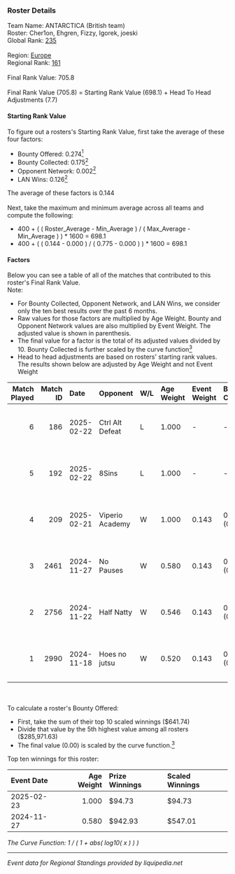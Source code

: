 ### Roster Details<br />
Team Name: ANTARCTICA (British team)<br />
Roster: Cher1on, Ehgren, Fizzy, Igorek, joeski<br />
Global Rank: [235](../../standings_global_2025_02_28.md)<br />
<br />
Region: [Europe]( ../../standings_europe_2025_02_28.md)<br />
Regional Rank: [161]( ../../standings_europe_2025_02_28.md)<br />
<br />
Final Rank Value:  705.8<br />
<br />
Final Rank Value (705.8) = Starting Rank Value (698.1) + Head To Head Adjustments (7.7)<br />

#### Starting Rank Value<br />
To figure out a rosters's Starting Rank Value, first take the average of these four factors:<br />
- Bounty Offered: 0.274[<sup>1</sup>](#table2)
- Bounty Collected: 0.175[<sup>2</sup>](#table1)
- Opponent Network: 0.002[<sup>2</sup>](#table1)
- LAN Wins: 0.126[<sup>2</sup>](#table1)

The average of these factors is 0.144<br />
<br />
Next, take the maximum and minimum average across all teams and compute the following:<br />
- 400 + ( ( Roster_Average - Min_Average ) / ( Max_Average - Min_Average ) ) * 1600 = 698.1
- 400 + ( ( 0.144 - 0.000 ) / ( 0.775 - 0.000 ) ) * 1600 = 698.1


#### Factors<br />
Below you can see a table of all of the matches that contributed to this roster's Final Rank Value.<br />
Note:<br />

- For Bounty Collected, Opponent Network, and LAN Wins, we consider only the ten best results over the past 6 months.
- Raw values for those factors are multiplied by Age Weight. Bounty and Opponent Network values are also multiplied by Event Weight. The adjusted value is shown in parenthesis.
- The final value for a factor is the total of its adjusted values divided by 10. Bounty Collected is further scaled by the curve function[<sup>3</sup>](#curveFunction)
- Head to head adjustments are based on rosters' starting rank values. The results shown below are adjusted by Age Weight and not Event Weight
<span id="table1"></span><br />


| Match Played | Match ID | Date       | Opponent        | W/L | Age Weight | Event Weight | Bounty Collected | Opponent Network | LAN Wins  | H2H Adj. | Roster                                 |
| -: | -: | :- | :- | :- | :- | :- | :- | :- | :- | -: | :- |
|            6 |      186 | 2025-02-22 | Ctrl Alt Defeat | L   | 1.000      | -            | -                | -                | -         |    -7.94 | Cher1on, Ehgren, Fizzy, Igorek, joeski |
|            5 |      192 | 2025-02-22 | 8Sins           | L   | 1.000      | -            | -                | -                | -         |    -7.35 | Cher1on, Ehgren, Fizzy, Igorek, joeski |
|            4 |      209 | 2025-02-21 | Viperio Academy | W   | 1.000      | 0.143        | 0.001 (0.000)    | 0.123 (0.018)    | 1 (1.000) |    10.78 | Cher1on, Ehgren, Fizzy, Igorek, joeski |
|            3 |     2461 | 2024-11-27 | No Pauses       | W   | 0.580      | 0.143        | 0.001 (0.000)    | 0.027 (0.002)    | 0 (0.000) |     6.95 | Fizzy, Igorek, joeski, LTH, SAVAGE     |
|            2 |     2756 | 2024-11-22 | Half Natty      | W   | 0.546      | 0.143        | 0.000 (0.000)    | 0.000 (0.000)    | 0 (0.000) |     2.67 | Fizzy, Igorek, joeski, LTH, SAVAGE     |
|            1 |     2990 | 2024-11-18 | Hoes no jutsu   | W   | 0.520      | 0.143        | 0.000 (0.000)    | 0.000 (0.000)    | 0 (0.000) |     2.58 | Fizzy, Igorek, joeski, LTH, SAVAGE     |

<br />
<span id="table2"></span><br />
To calculate a roster's Bounty Offered:<br />

- First, take the sum of their top 10 scaled winnings ($641.74)
- Divide that value by the 5th highest value among all rosters ($285,971.63)
- The final value (0.00) is scaled by the curve function.[<sup>3</sup>](#curveFunction)

Top ten winnings for this roster:<br />

| Event Date | Age Weight | Prize Winnings | Scaled Winnings |
| :- | -: | :- | :- |
| 2025-02-23 |      1.000 | $94.73         | $94.73          |
| 2024-11-27 |      0.580 | $942.93        | $547.01         |


<span id="curveFunction"></span>_The Curve Function: 1 / ( 1 + abs( log10( x ) ) )_<br />

---
_Event data for Regional Standings provided by liquipedia.net_<br />
